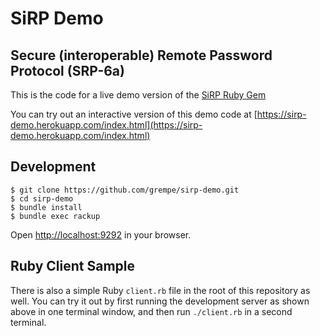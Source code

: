 # SiRP Demo

## Secure (interoperable) Remote Password Protocol (SRP-6a)

This is the code for a live demo version of the [SiRP Ruby Gem](https://github.com/grempe/sirp)

You can try out an interactive version of this demo code at [https://sirp-demo.herokuapp.com/index.html](https://sirp-demo.herokuapp.com/index.html)

## Development

```
$ git clone https://github.com/grempe/sirp-demo.git
$ cd sirp-demo
$ bundle install
$ bundle exec rackup
```
Open [http://localhost:9292](http://localhost:9292) in your browser.

## Ruby Client Sample

There is also a simple Ruby `client.rb` file in the root of this repository
as well.  You can try it out by first running the development server as shown
above in one terminal window, and then run `./client.rb` in a second terminal.
